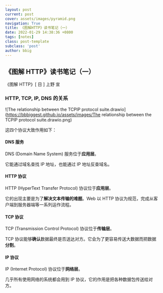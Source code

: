 ```yaml
---
layout: post
current: post
cover: assets/images/pyramid.png
navigation: True
title: 《图解HTTP》读书笔记（一）
date: 2022-01-29 14:38:36 +0800
tags: [notes]
class: post-template
subclass: 'post'
author: bbig
---
```


##  《图解 HTTP》读书笔记（一）

《图解 HTTP》[ 日 ] 上野 宣



### HTTP, TCP, IP, DNS 的关系

![The relationship between the TCPIP protocol suite.drawio](https://bbbiggest.github.io/assets/images/The relationship between the TCPIP protocol suite.drawio.png)

这四个协议大致作用如下：

#### DNS 服务

DNS (Domain Name System) 服务位于**应用层**。

它能通过域名查找 IP 地址，也能通过 IP 地址反查域名。



#### HTTP 协议

HTTP (HyperText Transfer Protocol) 协议位于**应用层**。

它的出现主要是为了**解决文本传输的难题**。Web 以 HTTP 协议为规范，完成从客户端到服务器端等一系列运作流程。



#### TCP 协议

TCP (Transmission Control Protocol) 协议位于**传输层**。

TCP 协议能够**确认**数据最终是否送达对方。它会为了更容易传送大数据而把数据**分割**。



#### IP 协议

IP (Internet Protocol) 协议位于**网络层**。

几乎所有使用网络的系统都会用到 IP 协议，它的作用是把各种数据包传送给对方。

